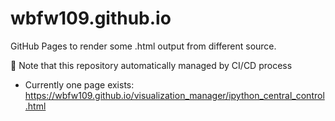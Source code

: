 # wbfw109.github.io
GitHub Pages to render some .html output from different source.

📝 Note that this repository automatically managed by CI/CD process

- Currently one page exists: https://wbfw109.github.io/visualization_manager/ipython_central_control.html

